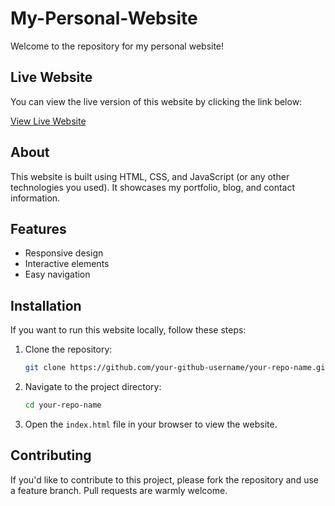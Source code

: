 # My-Personal-Website

Welcome to the repository for my personal website!

## Live Website

You can view the live version of this website by clicking the link below:

[View Live Website]( https://sirbarson.github.io/My-Personal-Website/)

## About

This website is built using HTML, CSS, and JavaScript (or any other technologies you used). It showcases my portfolio, blog, and contact information.

## Features

- Responsive design
- Interactive elements
- Easy navigation

## Installation

If you want to run this website locally, follow these steps:

1. Clone the repository:
    ```sh
    git clone https://github.com/your-github-username/your-repo-name.git
    ```

2. Navigate to the project directory:
    ```sh
    cd your-repo-name
    ```

3. Open the `index.html` file in your browser to view the website.

## Contributing

If you'd like to contribute to this project, please fork the repository and use a feature branch. Pull requests are warmly welcome.





